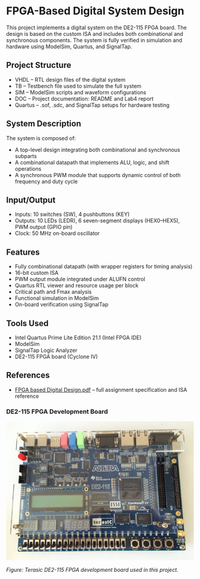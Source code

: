 # FPGA-Based Digital System Design

This project implements a digital system on the DE2-115 FPGA board. The design is based on the custom ISA and includes both combinational and synchronous components. The system is fully verified in simulation and hardware using ModelSim, Quartus, and SignalTap.

## Project Structure

- VHDL – RTL design files of the digital system 
- TB – Testbench file used to simulate the full system
- SIM – ModelSim scripts and waveform configurations
- DOC – Project documentation: README and Lab4 report
- Quartus – .sof, .sdc, and SignalTap setups for hardware testing

## System Description

The system is composed of:
- A top-level design integrating both combinational and synchronous subparts
- A combinational datapath that implements ALU, logic, and shift operations
- A synchronous PWM module that supports dynamic control of both frequency and duty cycle

## Input/Output

- Inputs: 10 switches (SW), 4 pushbuttons (KEY)
- Outputs: 10 LEDs (LEDR), 6 seven-segment displays (HEX0–HEX5), PWM output (GPIO pin)
- Clock: 50 MHz on-board oscillator

## Features

- Fully combinational datapath (with wrapper registers for timing analysis)
- 16-bit custom ISA 
- PWM output module integrated under ALUFN control
- Quartus RTL viewer and resource usage per block
- Critical path and Fmax analysis
- Functional simulation in ModelSim
- On-board verification using SignalTap

## Tools Used

- Intel Quartus Prime Lite Edition 21.1 (Intel FPGA IDE)
- ModelSim 
- SignalTap Logic Analyzer
- DE2-115 FPGA board (Cyclone IV)

## References

- [FPGA based Digital Design.pdf](https://github.com/nyifvi1/FPGA-based-Digital-Design/blob/main/FPGA%20based%20Digital%20Design.pdf) – full assignment specification and ISA reference

### DE2-115 FPGA Development Board

![DE2-115 Board](Altera-DE2-115-FPGA-board.png)

*Figure: Terasic DE2-115 FPGA development board used in this project.*

